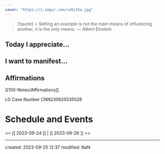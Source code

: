 ```yaml
---
cover: "https://i.imgur.com/ce8zJha.jpg"
---
```




>[!quote] > Setting an example is not the main means of influencing another, it is the only means.
> — <cite>Albert Einstein</cite>

## Today I appreciate...


## I want to manifest...


## Affirmations
[[100-Notes/Affirmations]]






LG Case Number
CNN230925535528








# Schedule and Events




<< [[ 2023-09-24 ]] | [[ 2023-09-26 ]] >>

---
created: 2023-09-25 12:37
modified: NaN

 